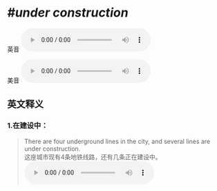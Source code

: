 # ***\#under construction*** 
英音
<audio src="./media/under construction1_AAC.aac" controls="controls"></audio>

美音
<audio src="./media/under construction2_AAC.aac" controls="controls"></audio>



  

英文释义
---
### 1.**在建设中：**  

 > There are four underground lines in the city, and several lines are under construction.   
 > 这座城市现有4条地铁线路，还有几条正在建设中。    
<audio src="./media/3-construction.aac" controls="controls"></audio>


